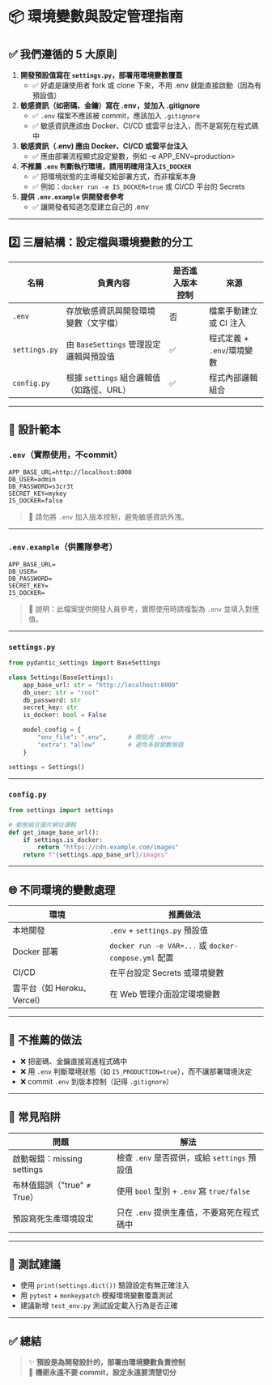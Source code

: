 # 📦 環境變數與設定管理指南

## ✅ 我們遵循的 5 大原則

1. **開發預設值寫在 `settings.py`，部署用環境變數覆蓋**
    - ✅ 好處是讓使用者 fork 或 clone 下來，不用 .env 就能直接啟動（因為有預設值）
2. **敏感資訊（如密碼、金鑰）寫在 .env，並加入 .gitignore** 
    - ✅ `.env` 檔案不應該被 commit，應該加入 `.gitignore`
    - ✅ 敏感資訊應該由 Docker、CI/CD 或雲平台注入，而不是寫死在程式碼中
3. **敏感資訊（.env) 應由 Docker、CI/CD 或雲平台注入**
    - ✅ 應由部署流程顯式設定變數，例如 -e APP_ENV=production>
4. **不推薦 `.env` 判斷執行環境，請用明確用注入`IS_DOCKER`** 
    - ✅ 把環境狀態的主導權交給部署方式，而非檔案本身
    - ✅ 例如：`docker run -e IS_DOCKER=true` 或 CI/CD 平台的 Secrets
5. **提供 `.env.example` 供開發者參考**
    - ✅ 讓開發者知道怎麼建立自己的 .env

---

## 2️⃣ 三層結構：設定檔與環境變數的分工

| 名稱       | 負責內容                                | 是否進入版本控制 | 來源             |
|------------|------------------------------------------|------------------|------------------|
| `.env`     | 存放敏感資訊與開發環境變數（文字檔）              | 否               | 檔案手動建立或 CI 注入 |
| `settings.py` | 由 `BaseSettings` 管理設定邏輯與預設值        | ✅               | 程式定義 + `.env`/環境變數 |
| `config.py`   | 根據 `settings` 組合邏輯值（如路徑、URL）       | ✅               | 程式內部邏輯組合   |

---

## 🧱 設計範本

### `.env`（實際使用，不commit）

```dotenv
APP_BASE_URL=http://localhost:8000
DB_USER=admin
DB_PASSWORD=s3cr3t
SECRET_KEY=mykey
IS_DOCKER=false
```

> 🔐 請勿將 `.env` 加入版本控制，避免敏感資訊外洩。
---

### `.env.example`（供團隊參考）

```dotenv
APP_BASE_URL=
DB_USER=
DB_PASSWORD=
SECRET_KEY=
IS_DOCKER=
```

> 📌 說明：此檔案提供開發人員參考，實際使用時請複製為 `.env` 並填入對應值。
---

### `settings.py`

```python
from pydantic_settings import BaseSettings

class Settings(BaseSettings):
    app_base_url: str = "http://localhost:8000"
    db_user: str = "root"
    db_password: str
    secret_key: str
    is_docker: bool = False

    model_config = {
        "env_file": ".env",      # 開發用 .env
        "extra": "allow"         # 避免多餘變數報錯
    }

settings = Settings()
```

---

### `config.py`

```python
from settings import settings

# 動態組合圖片網址邏輯
def get_image_base_url():
    if settings.is_docker:
        return "https://cdn.example.com/images"
    return f"{settings.app_base_url}/images"
```

---

## 🌐 不同環境的變數處理

| 環境         | 推薦做法                                         |
|--------------|--------------------------------------------------|
| 本地開發       | `.env` + `settings.py` 預設值                        |
| Docker 部署   | `docker run -e VAR=...` 或 `docker-compose.yml` 配置 |
| CI/CD         | 在平台設定 Secrets 或環境變數                           |
| 雲平台（如 Heroku、Vercel） | 在 Web 管理介面設定環境變數                      |

---

## 🚫 不推薦的做法

- ❌ 把密碼、金鑰直接寫進程式碼中
- ❌ 用 `.env` 判斷環境狀態（如 `IS_PRODUCTION=true`），而不讓部署環境決定
- ❌ commit `.env` 到版本控制（記得 `.gitignore`）

---

## 🧩 常見陷阱

| 問題                            | 解法                                   |
|----------------------------------|----------------------------------------|
| 啟動報錯：missing settings       | 檢查 `.env` 是否提供，或給 `settings` 預設值 |
| 布林值錯誤（"true" ≠ True）     | 使用 `bool` 型別 + `.env` 寫 `true/false` |
| 預設寫死生產環境設定            | 只在 `.env` 提供生產值，不要寫死在程式碼中 |

---

## 🧪 測試建議

- 使用 `print(settings.dict())` 驗證設定有無正確注入
- 用 `pytest` + `monkeypatch` 模擬環境變數覆蓋測試
- 建議新增 `test_env.py` 測試設定載入行為是否正確

---

## ✅ 總結

> ✨ **預設是為開發設計的，部署由環境變數負責控制**  
> 🔐 **機密永遠不要 commit，設定永遠要清楚切分**

```
